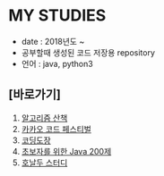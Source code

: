 # MY STUDIES
- date : 2018년도 ~ 
- 공부할때 생성된 코드 저장용 repository
- 언어 : java, python3

## [바로가기]
1. [알고리즘 산책](https://github.com/ssoso27/my-studies/tree/master/algorithm-walk)
2. [카카오 코드 페스티벌](https://github.com/ssoso27/my-studies/tree/master/code-festival)
3. [코딩도장](https://github.com/ssoso27/my-studies/tree/master/coding-dojang)
4. [초보자를 위한 Java 200제](https://github.com/ssoso27/my-studies/tree/master/java200)
5. [호날두 스터디](https://github.com/ssoso27/my-studies/tree/master/ronaldo-study(java))
